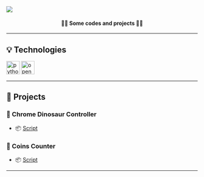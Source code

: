  <img align="center" src="https://i.imgur.com/LSgh5aG.gif">
 <h4 align="center">👨‍💻 Some codes and projects 👨‍💻</h4>

<hr>

## 💡 Technologies

  <p align="left">
    <img src="https://i.imgur.com/BgjSjn9.png" alt="python" width="35" height="35"/>
    <img src="https://upload.wikimedia.org/wikipedia/commons/thumb/3/32/OpenCV_Logo_with_text_svg_version.svg/1200px-OpenCV_Logo_with_text_svg_version.svg.png" alt="opencv" width="35" height="35"/>

  </p>
<hr>

## 📜 Projects

### 📍 Chrome Dinosaur Controller

- 📦 [Script](https://github.com/lucasbivar/computer-vision/blob/main/projects/dinosaur-control.py)

### 📍 Coins Counter

- 📦 [Script](https://github.com/lucasbivar/computer-vision/blob/main/projects/counting_coins.py)


<hr> 
